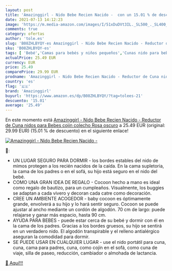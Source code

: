 ```yaml
---
layout: post
title: 'Amazinggirl - Nido Bebe Recien Nacido -  con un 15.01 % de descuento'
date: 2021-07-13 14:12:23
image: 'https://m.media-amazon.com/images/I/51xDuDVt3IL._SL500_._SL400_.jpg'
comments: true
category: ofertas
author: 'tole.es'
slug: 'B08ZHLBYQY-es Amazinggirl - Nido Bebe Recien Nacido - Reductor de Cuna...'
sku: 'B08ZHLBYQY-es'
tags: [ 'Bebé','Camas para bebés y niños pequeños','Cunas nido para bebés','Dormitorio','Muebles para bebé','amazinggirl','bebe', ]
actualPrice: 25.49 EUR
currency: EUR
price: 25.49
comparePrice: 29.99 EUR
prodname: 'Amazinggirl - Nido Bebe Recien Nacido - Reductor de Cuna nidos para Bebes cojin colecho Rosa oscuro'
country: 'es'
flag: '🇪🇸'
brand: 'Amazinggirl'
buyurl: 'https://www.amazon.es/dp/B08ZHLBYQY/?tag=tolees-21'
descuento: '15.01'
average: '25.49'
---
```


En este momento está [Amazinggirl - Nido Bebe Recien Nacido - Reductor de Cuna nidos para Bebes cojin colecho Rosa oscuro](https://www.amazon.es/dp/B08ZHLBYQY/?tag=tolees-21) a 25.49 EUR (original: 29.99 EUR) (15.01 %  de descuento) en el siguiente enlace!

[![Amazinggirl - Nido Bebe Recien Nacido - ](https://m.media-amazon.com/images/I/51xDuDVt3IL._SL500_._SL400_.jpg)](https://www.amazon.es/dp/B08ZHLBYQY/?tag=tolees-21)

🔎:

- UN LUGAR SEGURO PARA DORMIR - los bordes estables del nido de mimos protegen a los recién nacidos de la caída. En la cama supletoria, la cama de los padres o en el sofá, su hijo está seguro en el nido del bebé.
- COMO UNA GRAN IDEA DE REGALO - Cocoon hecho a mano es ideal como regalo de bautizo, para un cumpleaños. Visualmente, los buggies se adaptan a cada vivero y decoran cada catre como decoración.
- CREE UN AMBIENTE ACOGEDOR - baby cocoon es óptimamente grande, envolverá a su hijo y lo hará sentir seguro. Cocoon se puede ajustar al ancho mediante un cordón de algodón. 70 cm de largo: puede relajarse y ganar más espacio, hasta 90 cm.
- AYUDA PARA BEBES - puede estar cerca de su bebé y dormir con él en la cama de los padres. Gracias a los bordes gruesos, su hijo se sentirá en un verdadero nido. El algodón transpirable y el relleno antialérgico aseguran la comodidad para dormir.
- SE PUEDE USAR EN CUALQUIER LUGAR - use el nido portátil para cuna, cuna, cama para padres, cuna, como cojín en el sofá, como cuna de viaje, silla de paseo, reducción, cambiador o almohada de lactancia.

[🛒 Aquí!!!](https://www.amazon.es/dp/B08ZHLBYQY/?tag=tolees-21)
